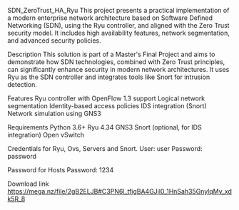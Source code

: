 SDN_ZeroTrust_HA_Ryu
This project presents a practical implementation of a modern enterprise network architecture based on Software Defined Networking (SDN), using the Ryu controller, and aligned with the Zero Trust security model. It includes high availability features, network segmentation, and advanced security policies.

Description
This solution is part of a Master's Final Project and aims to demonstrate how SDN technologies, combined with Zero Trust principles, can significantly enhance security in modern network architectures. It uses Ryu as the SDN controller and integrates tools like Snort for intrusion detection.

Features
Ryu controller with OpenFlow 1.3 support
Logical network segmentation
Identity-based access policies
IDS integration (Snort)
Network simulation using GNS3

Requirements
Python 3.6+
Ryu 4.34
GNS3
Snort (optional, for IDS integration)
Open vSwitch

Credentials for Ryu, Ovs, Servers and Snort.
User: user
Password: password

Password for Hosts 
Password: 1234

Download link 
https://mega.nz/file/2gB2ELJB#C3PN6l_tfigBA4GJjl0_1HnSah35GnylqMy_xdk5R_8
